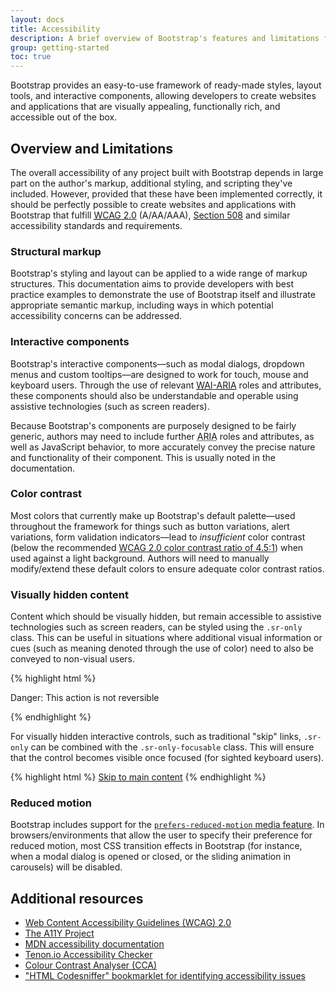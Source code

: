 ```yaml
---
layout: docs
title: Accessibility
description: A brief overview of Bootstrap's features and limitations for the creation of accessible content.
group: getting-started
toc: true
---
```


Bootstrap provides an easy-to-use framework of ready-made styles, layout tools, and interactive
components, allowing developers to create websites and applications that are visually appealing,
functionally rich, and accessible out of the box.

## Overview and Limitations

The overall accessibility of any project built with Bootstrap depends in large part on the author's
markup, additional styling, and scripting they've included. However, provided that these have been
implemented correctly, it should be perfectly possible to create websites and applications with
Bootstrap that fulfill
[<abbr title="Web Content Accessibility Guidelines">WCAG</abbr> 2.0](https://www.w3.org/TR/WCAG20/)
(A/AA/AAA), [Section 508](https://www.section508.gov/) and similar accessibility standards and
requirements.

### Structural markup

Bootstrap's styling and layout can be applied to a wide range of markup structures. This
documentation aims to provide developers with best practice examples to demonstrate the use of
Bootstrap itself and illustrate appropriate semantic markup, including ways in which potential
accessibility concerns can be addressed.

### Interactive components

Bootstrap's interactive components—such as modal dialogs, dropdown menus and custom tooltips—are
designed to work for touch, mouse and keyboard users. Through the use of relevant
[<abbr title="Web Accessibility Initiative">WAI</abbr>-<abbr title="Accessible Rich Internet Applications">ARIA</abbr>](https://www.w3.org/WAI/standards-guidelines/aria/)
roles and attributes, these components should also be understandable and operable using assistive
technologies (such as screen readers).

Because Bootstrap's components are purposely designed to be fairly generic, authors may need to
include further <abbr title="Accessible Rich Internet Applications">ARIA</abbr> roles and
attributes, as well as JavaScript behavior, to more accurately convey the precise nature and
functionality of their component. This is usually noted in the documentation.

### Color contrast

Most colors that currently make up Bootstrap's default palette—used throughout the framework for
things such as button variations, alert variations, form validation indicators—lead to
_insufficient_ color contrast (below the recommended
[WCAG 2.0 color contrast ratio of 4.5:1](https://www.w3.org/TR/UNDERSTANDING-WCAG20/visual-audio-contrast-contrast.html))
when used against a light background. Authors will need to manually modify/extend these default
colors to ensure adequate color contrast ratios.

### Visually hidden content

Content which should be visually hidden, but remain accessible to assistive technologies such as
screen readers, can be styled using the `.sr-only` class. This can be useful in situations where
additional visual information or cues (such as meaning denoted through the use of color) need to
also be conveyed to non-visual users.

{% highlight html %}

<p class="text-danger">
  <span class="sr-only">Danger: </span>
  This action is not reversible
</p>
{% endhighlight %}

For visually hidden interactive controls, such as traditional "skip" links, `.sr-only` can be
combined with the `.sr-only-focusable` class. This will ensure that the control becomes visible once
focused (for sighted keyboard users).

{% highlight html %}
<a class="sr-only sr-only-focusable" href="#content">Skip to main content</a> {% endhighlight %}

### Reduced motion

Bootstrap includes support for the
[`prefers-reduced-motion` media feature](https://drafts.csswg.org/mediaqueries-5/#prefers-reduced-motion).
In browsers/environments that allow the user to specify their preference for reduced motion, most
CSS transition effects in Bootstrap (for instance, when a modal dialog is opened or closed, or the
sliding animation in carousels) will be disabled.

## Additional resources

- [Web Content Accessibility Guidelines (WCAG) 2.0](https://www.w3.org/TR/WCAG20/)
- [The A11Y Project](https://a11yproject.com/)
- [MDN accessibility documentation](https://developer.mozilla.org/en-US/docs/Web/Accessibility)
- [Tenon.io Accessibility Checker](https://tenon.io/)
- [Colour Contrast Analyser (CCA)](https://developer.paciellogroup.com/resources/contrastanalyser/)
- ["HTML Codesniffer" bookmarklet for identifying accessibility
  issues](https://github.com/squizlabs/HTML_CodeSniffer)
